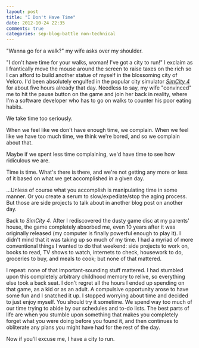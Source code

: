 ```yaml
---
layout: post
title: "I Don't Have Time"
date: 2012-10-24 22:35
comments: true
categories: sep-blog-battle non-technical
---
```


"Wanna go for a walk?" my wife asks over my shoulder.

"I don't have time for your walks, woman! I've got a city to run!" I exclaim as I frantically move the mouse around the screen to raise taxes on the rich so I can afford to build another statue of myself in the blossoming city of Velcro. I'd been absolutely engulfed in the popular city simulator [_SimCity 4_][sc4] for about five hours already that day. Needless to say, my wife "convinced" me to hit the pause button on the game and join her back in reality, where I'm a software developer who has to go on walks to counter his poor eating habits.

[sc4]: http://en.wikipedia.org/wiki/Simcity_4

We take time too seriously.

When we feel like we don't have enough time, we complain. When we feel like we have too much time, we think we're bored, and so we complain about that.

Maybe if we spent less time complaining, we'd have time to see how ridiculous we are.

Time is time. What's there is there, and we're not getting any more or less of it based on what we get accomplished in a given day.

...Unless of course what you accomplish is manipulating time in some manner. Or you create a serum to slow/expediate/stop the aging process. But those are side projects to talk about in another blog post on another day.

Back to _SimCity 4_. After I rediscovered the dusty game disc at my parents' house, the game completely absorbed me, even 10 years after it was originally released (my computer is finally powerful enough to play it). I didn't mind that it was taking up so much of my time. I had a myriad of more conventional things I wanted to do that weekend: side projects to work on, books to read, TV shows to watch, internets to check, housework to do, groceries to buy, and meals to cook; but none of that mattered.

I repeat: none of that important-sounding stuff mattered. I had stumbled upon this completely arbitrary childhood memory to relive, so everything else took a back seat. I don't regret all the hours I ended up spending on that game, as a kid or as an adult. A compulsive opportunity arose to have some fun and I snatched it up. I stopped worrying about time and decided to just enjoy myself. You should try it sometime. We spend way too much of our time trying to abide by our schedules and to-do lists. The best parts of life are when you stumble upon something that makes you completely forget what you were doing before you found it, and then continues to obliterate any plans you might have had for the rest of the day.

Now if you'll excuse me, I have a city to run.
